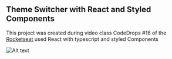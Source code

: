 ## Theme Switcher with React and Styled Components

This project was created during video class CodeDrops #16 of the [Rocketseat](https://www.youtube.com/watch?v=ngVU74daJ8Y) used React with typescript and styled Components

![Alt text](https://media.giphy.com/media/LpjWJKyAZcaWUfojJc/giphy.gif)